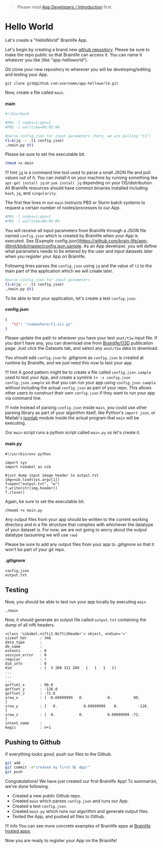 > Please read [App Developers / Introduction](/apps/introduction.md) first. 

# Hello World

Let's create a "HelloWorld" Brainlife App. 

Let's begin by creating a brand new [github repository](https://help.github.com/articles/creating-a-new-repository/). Please be sure to make the repo public so that Brainlife can access it. You can name it whatever you like (like "app-helloworld").

Git clone your new repository to wherever you will be developing/editing and testing your App.

```
git clone git@github.com:username/app-helloworld.git
```

Now, create a file called `main`.

#### main

```bash
#!/bin/bash

#PBS -l nodes=1:ppn=1
#PBS -l walltime=00:05:00

#parse config.json for input parameters (here, we are pulling "t1")
t1=$(jq -r .t1 config.json)
./main.py $t1
```

Please be sure to set the executable bit.

```bash
chmod +x main
```

!!! hint
    [`jq`](https://stedolan.github.io/jq/) is a command line tool used to parse a small JSON file and pull values out of it. You can install it on your machine by running something like `apt-get install jq` or `yum install jq` depending on your OS/distribution. All Brainlife resources should have common binaries installed including `bash`, `jq`, and `singularity`.

The first few lines in our `main` instructs PBS or Slurm batch systems to request a certain number of nodes/processes to our App. 

```bash
#PBS -l nodes=1:ppn=1
#PBS -l walltime=00:05:00
```

You will receive all input parameters from Brainlife through a JSON file named `config.json` which is created by Brainlife when your App is executed. See [Example config.json](https://github.com/brain-life/app-dtiinit/blob/master/config.json.sample. As an App developer, you will define what parameters needs to be entered by the user and input datasets later when you register your App on Brainlife.

Following lines parses the `config.json` using `jq` and the value of `t1` to the main part of the application which we will create later.

```bash
#parse config.json for input parameters
t1=$(jq -r .t1 config.json)
./main.py $t1
```

To be able to test your application, let's create a test `config.json`.

#### config.json

```json
{
   "t1": "/somewhere/t1.nii.gz"
}
```

Please update the path to wherever you have your test `anat/t1w` input file. If you don't have any, you can download one from [Brainlife/O3D](https://brainlife.io/pub/5a0f0fad2c214c9ba8624376) publication page. Just click the Datasets tab, and select any `anat/t1w` data to download.

You should add `config.json` to .gitignore as `config.json` is created at runtime by Brainlife, and we just need this now to test your app. 

!!! hint
    A good pattern might be to create a file called `config.json.sample` used to test your App, and create a symlink `ln -s config.json config.json.sample` so that you can run your app using `config.json.sample` without including the actual `config.json` as part of your repo. This allows other users to construct their own `config.json` if they want to run your app via command line.

!!! note
    Instead of parsing `config.json` inside `main`, you could use other parsing library as part of your algorithm itself, like Python's `import json`, or Matlab's [jsonlab](https://github.com/fangq/jsonlab.git) module inside the actual program that `main` will be executing.

Our `main` script runs a python script called `main.py` so let's create it.

#### main.py

```
#!/usr/bin/env python

import sys
import nibabel as nib

#just dump input image header to output.txt
img=nib.load(sys.argv[1])
f=open("output.txt", "w")
f.write(str(img.header))
f.close()

```

Again, be sure to set the executable bit.

```
chmomd +x main.py
```

Any output files from your app should be written to the current working directory and in a file structure that complies with whichever the datatype of your dataset is. For now, we are not going to worry about the output datatype (assuming we will use `raw`)

Please be sure to add any output files from your app to .gitignore so that it won't be part of your git repo. 

#### .gitignore

```
config.json
output.txt
```

## Testing

Now, you should be able to test run your app locally by executing `main`

```
./main
```

<!--
!!! hint
    If you are testing on HPC clusters, be sure to enter the interactive shell session before running your `main` by executing something like `qsub -I`
-->

Now, it should generate an output file called `output.txt` containing the dump of all nifti headers.

```
<class 'nibabel.nifti1.Nifti1Header'> object, endian='<'
sizeof_hdr      : 348
data_type       : 
db_name         : 
extents         : 0
session_error   : 0
regular         : r
dim_info        : 0
dim             : [  3 260 311 260   1   1   1   1]
...
...
...
qoffset_x       : 90.0
qoffset_y       : -126.0
qoffset_z       : -72.0
srow_x          : [ -0.69999999   0.           0.          90.        ]
srow_y          : [   0.            0.69999999    0.         -126.        ]
srow_z          : [  0.           0.           0.69999999 -72.        ]
intent_name     : 
magic           : n+1
```

## Pushing to Github

If everything looks good, push our files to the Github.

```bash
git add .
git commit -m"created my first BL App!"
git push
```

Congratulations! We have just created our first Brainlife App! To summarize, we've done following.

* Created a new public Github repo.
* Created `main` which parses `config.json` and runs our App.
* Created a test `config.json`.
* Created `main.py` which runs our algorithm and generate output files.
* Tested the App, and pushed all files to Github.

!!! info
    You can see more concrete examples of Brainlife apps at [Brainlife hosted apps](https://github.com/search?q=org%3Abrain-life+app-).

Now you are ready to register your App on the Brianlife!

<!--
All input parameters are assumed to be text (char). You need to write your functions that are going to be MATLAB compiled with all the arguments as text. Arguments passing a number need to be given as text and within the function converted to integers values (str2num(), etc.). 
-->

